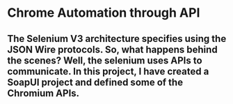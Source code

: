 # Chrome Automation through API

## The Selenium V3 architecture specifies using the JSON Wire protocols. So, what happens behind the scenes? Well, the selenium uses APIs to communicate. In this project, I have created a SoapUI project and defined some of the Chromium APIs.
